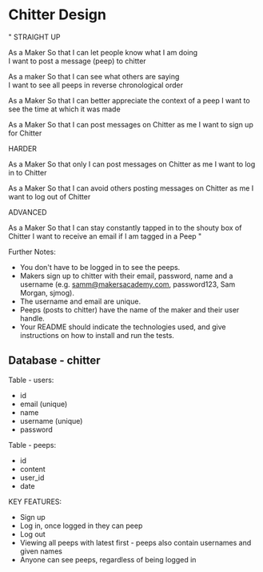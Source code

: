 # Chitter Design

"
STRAIGHT UP

As a Maker
So that I can let people know what I am doing  
 I want to post a message (peep) to chitter

As a maker
So that I can see what others are saying  
 I want to see all peeps in reverse chronological order

As a Maker
So that I can better appreciate the context of a peep
I want to see the time at which it was made

As a Maker
So that I can post messages on Chitter as me
I want to sign up for Chitter

HARDER

As a Maker
So that only I can post messages on Chitter as me
I want to log in to Chitter

As a Maker
So that I can avoid others posting messages on Chitter as me
I want to log out of Chitter

ADVANCED

As a Maker
So that I can stay constantly tapped in to the shouty box of Chitter
I want to receive an email if I am tagged in a Peep
"

Further Notes:

- You don't have to be logged in to see the peeps.
- Makers sign up to chitter with their email, password, name and a username (e.g. samm@makersacademy.com, password123, Sam Morgan, sjmog).
- The username and email are unique.
- Peeps (posts to chitter) have the name of the maker and their user handle.
- Your README should indicate the technologies used, and give instructions on how to install and run the tests.

## Database - chitter

Table - users:

- id
- email (unique)
- name
- username (unique)
- password

Table - peeps:

- id
- content
- user_id
- date

KEY FEATURES:

- Sign up
- Log in, once logged in they can peep
- Log out
- Viewing all peeps with latest first - peeps also contain usernames and given names
- Anyone can see peeps, regardless of being logged in
